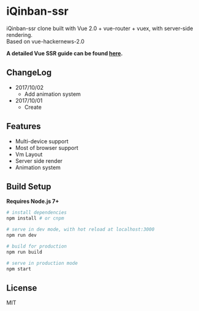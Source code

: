# iQinban-ssr

iQinban-ssr clone built with Vue 2.0 + vue-router + vuex, with server-side rendering.<br>
Based on vue-hackernews-2.0

**A detailed Vue SSR guide can be found [here](https://ssr.vuejs.org).**

## ChangeLog
- 2017/10/02
  - Add animation system
- 2017/10/01
  - Create

## Features
- Multi-device support
- Most of browser support
- Vm Layout
- Server side render
- Animation system

## Build Setup

**Requires Node.js 7+**

``` bash
# install dependencies
npm install # or cnpm

# serve in dev mode, with hot reload at localhost:3000
npm run dev

# build for production
npm run build

# serve in production mode
npm start
```

## License

MIT
